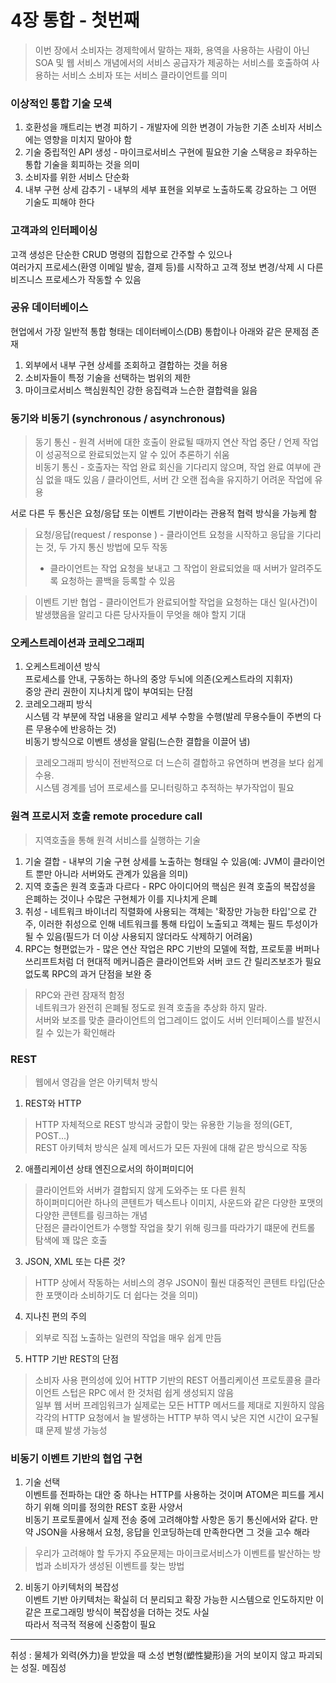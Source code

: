 # 4장 통합 - 첫번째
> 이번 장에서 소비자는 경제학에서 말하는 재화, 용역을 사용하는 사람이 아닌 <br/>
SOA 및 웹 서비스 개념에서의 서비스 공급자가 제공하는 서비스를 호출하여 사용하는 서비스 소비자 또는 서비스 클라이언트를 의미

### 이상적인 통합 기술 모색
1. 호환성을 깨트리는 변경 피하기 - 개발자에 의한 변경이 가능한 기존 소비자 서비스에는 영향을 미치지 말아야 함
1. 기술 중립적인 API 생성 - 마이크로서비스 구현에 필요한 기술 스택응ㄹ 좌우하는 통합 기술을 회피하는 것을 의미
1. 소비자를 위한 서비스 단순화
1. 내부 구현 상세 감추기 - 내부의 세부 표현을 외부로 노출하도록 강요하는 그 어떤 기술도 피해야 한다

### 고객과의 인터페이싱
고객 생성은 단순한 CRUD 명령의 집합으로 간주할 수 있으나 <br/>
여러가지 프로세스(환영 이메일 발송, 결제 등)를 시작하고 고객 정보 변경/삭제 시 다른 비즈니스 프로세스가 작동할 수 있음

### 공유 데이터베이스
현업에서 가장 일반적 통합 형태는 데이터베이스(DB) 통합이나 아래와 같은 문제점 존재
1. 외부에서 내부 구현 상세를 조회하고 결합하는 것을 허용
1. 소비자들이 특정 기술을 선택하는 범위의 제한
1. 마이크로서비스 핵심원칙인 강한 응집력과 느슨한 결합력을 잃음

### 동기와 비동기 (synchronous / asynchronous)
> 동기 통신   - 원격 서버에 대한 호출이 완료될 때까지 연산 작업 중단 / 언제 작업이 성공적으로 완료되었는지 알 수 있어 추론하기 쉬움<br/>
비동기 통신 - 호출자는 작업 완료 회신을 기다리지 않으며, 작업 완료 여부에 관심 없을 때도 있음 / 클라이언트, 서버 간 오랜 접속을 유지하기 어려운 작업에 유용

서로 다른 두 통신은 요청/응답 또는 이벤트 기반이라는 관용적 협력 방식을 가능케 함
> 요청/응답(request / response ) - 클라이언트 요청을 시작하고 응답을 기다리는 것, 두 가지 통신 방법에 모두 작동
> - 클라이언트는 작업 요청을 보내고 그 작업이 완료되었을 때 서버가 알려주도록 요청하는 콜백을 등록할 수 있음

> 이벤트 기반 협업 - 클라이언트가 완료되어할 작업을 요청하는 대신 일(사건)이 발생했음을 알리고 다른 당사자들이 무엇을 해야 할지 기대

### 오케스트레이션과 코레오그래피
1. 오케스트레이션 방식<br/>
프로세스를 안내, 구동하는 하나의 중앙 두뇌에 의존(오케스트라의 지휘자)<br/>
중앙 관리 권한이 지나치게 많이 부여되는 단점<br/>
1. 코레오그래피 방식<br/>
시스템 각 부분에 작업 내용을 알리고 세부 수항을 수행(발레 무용수들이 주변의 다른 무용수에 반응하는 것)<br/>
비동기 방식으로 이벤트 생성을 알림(느슨한 결합을 이끌어 냄)<br/>
> 코레오그래피 방식이 전반적으로 더 느슨히 결합하고 유연하며 변경을 보다 쉽게 수용.<br/>
시스템 경계를 넘어 프로세스를 모니터링하고 추적하는 부가작업이 필요 
   
### 원격 프로시저 호출 remote procedure call
> 지역호출을 통해 원격 서비스를 실행하는 기술
1. 기술 결합 - 내부의 기술 구현 상세를 노출하는 형태일 수 있음(예: JVM이 클라이언트 뿐만 아니라 서버와도 관계가 있음을 의미)
2. 지역 호출은 원격 호출과 다르다 - RPC 아이디어의 핵심은 원격 호출의 복잡성을 은폐하는 것이나 수많은 구현체가 이를 지나치게 은폐
3. 취성 - 네트워크 바이너리 직렬화에 사용되는 객체는 '확장만 가능한 타입'으로 간주, 이러한 취성으로 인해 네트워크를 통해 타입이 노출되고 객체는 필드 투성이가 될 수 있음(필드가 더 이상 사용되지 않더라도 삭제하기 어려움)
4. RPC는 형편없는가 - 많은 연산 작업은 RPC 기반의 모델에 적합, 프로토콜 버퍼나 쓰리프트처럼 더 현대적 메커니즘은 클라이언트와 서버 코드 간 릴리즈보조가 필요 없도록 RPC의 과거 단점을 보완 중
> RPC와 관련 잠재적 함정<br/>
네트워크가 완전히 은폐될 정도로 원격 호출을 추상화 하지 말라.<br/>
서버와 보조를 맞춘 클라이언트의 업그레이드 없이도 서버 인터페이스를 발전시킬 수 있는가 확인해라

### REST
> 웹에서 영감을 얻은 아키텍처 방식 
1. REST와 HTTP<br/>
> HTTP 자체적으로 REST 방식과 궁합이 맞는 유용한 기능을 정의(GET, POST...)<br/>
> REST 아키텍처 방식은 실제 메서드가 모든 자원에 대해 같은 방식으로 작동<br/>
2. 애플리케이션 상태 엔진으로서의 하이퍼미디어<br/>
> 클라이언트와 서버가 결합되지 않게 도와주는 또 다른 원칙<br/>
> 하이퍼미디어란 하나의 콘텐트가 텍스트나 이미지, 사운드와 같은 다양한 포맷의 다양한 콘텐트를 링크하는 개념<br/>
> 단점은 클라이언트가 수행할 작업을 찾기 위해 링크를 따라가기 떄문에 컨트롤 탐색에 꽤 많은 호출
3. JSON, XML 또는 다른 것?<br/>
> HTTP 상에서 작동하는 서비스의 경우 JSON이 훨씬 대중적인 콘텐트 타입(단순한 포맷이라 소비하기도 더 쉽다는 것을 의미)
4. 지나친 편의 주의<br/>
> 외부로 직접 노출하는 일련의 작업을 매우 쉽게 만듬
5. HTTP 기반 REST의 단점<br/>
> 소비자 사용 편의성에 있어 HTTP 기반의 REST 어플리케이션 프로토콜용 클라이언트 스텁은 RPC 에서 한 것처럼 쉽게 생성되지 않음<br/>
> 일부 웹 서버 프레임워크가 실제로는 모든 HTTP 메서드를 제대로 지원하지 않음<br/>
> 각각의 HTTP 요청에서 늘 발생하는 HTTP 부하 역시 낮은 지연 시간이 요구될 떄 문제 발생 가능성<br/>

### 비동기 이벤트 기반의 협업 구현
1. 기술 선택<br/>
이벤트를 전파하는 대안 중 하나는 HTTP를 사용하는 것이며 ATOM은 피드를 게시하기 위해 의미를 정의한 REST 호환 사양서 <br/>
비동기 프로토콜에서 실제 전송 중에 고려해야할 사항은 동기 통신에서와 같다. 만약 JSON을 사용해서 요청, 응답을 인코딩하는데 만족한다면 그 것을 고수 해라<br/>
> 우리가 고려해야 할 두가지 주요문제는 마이크로서비스가 이벤트를 발산하는 방법과 소비자가 생성된 이벤트를 찾는 방법<br/>

2. 비동기 아키텍처의 복잡성<br/>
이벤트 기반 아키텍처는 확실히 더 분리되고 확장 가능한 시스템으로 인도하지만 이 같은 프로그래밍 방식이 복잡성을 더하는 것도 사실<br/>
따라서 적극적 적용에 신중함이 필요




- - -
취성 : 물체가 외력(外力)을 받았을 때 소성 변형(塑性變形)을 거의 보이지 않고 파괴되는 성질. 메짐성
